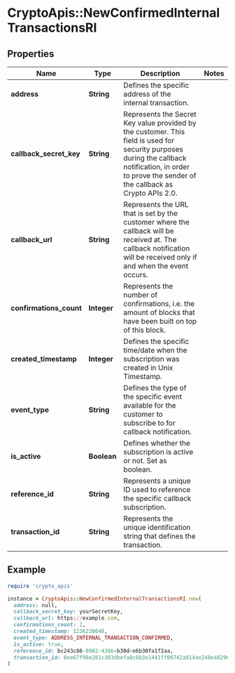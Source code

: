 # CryptoApis::NewConfirmedInternalTransactionsRI

## Properties

| Name | Type | Description | Notes |
| ---- | ---- | ----------- | ----- |
| **address** | **String** | Defines the specific address of the internal transaction. |  |
| **callback_secret_key** | **String** | Represents the Secret Key value provided by the customer. This field is used for security purposes during the callback notification, in order to prove the sender of the callback as Crypto APIs 2.0. |  |
| **callback_url** | **String** | Represents the URL that is set by the customer where the callback will be received at. The callback notification will be received only if and when the event occurs. |  |
| **confirmations_count** | **Integer** | Represents the number of confirmations, i.e. the amount of blocks that have been built on top of this block. |  |
| **created_timestamp** | **Integer** | Defines the specific time/date when the subscription was created in Unix Timestamp. |  |
| **event_type** | **String** | Defines the type of the specific event available for the customer to subscribe to for callback notification. |  |
| **is_active** | **Boolean** | Defines whether the subscription is active or not. Set as boolean. |  |
| **reference_id** | **String** | Represents a unique ID used to reference the specific callback subscription. |  |
| **transaction_id** | **String** | Represents the unique identification string that defines the transaction. |  |

## Example

```ruby
require 'crypto_apis'

instance = CryptoApis::NewConfirmedInternalTransactionsRI.new(
  address: null,
  callback_secret_key: yourSecretKey,
  callback_url: https://example.com,
  confirmations_count: 2,
  created_timestamp: 1236238648,
  event_type: ADDRESS_INTERNAL_TRANSACTION_CONFIRMED,
  is_active: true,
  reference_id: bc243c86-0902-4386-b30d-e6b30fa1f2aa,
  transaction_id: 0xe67f98e281c303dbefa8c6b3e1441ff06742a914ae240e4829629abe7e464960
)
```

